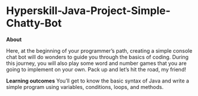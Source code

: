 # Hyperskill-Java-Project-Simple-Chatty-Bot

**About**

Here, at the beginning of your programmer’s path, creating a simple console chat bot will do wonders to guide you through the basics of coding. During this journey, you will also play some word and number games that you are going to implement on your own. Pack up and let’s hit the road, my friend!

**Learning outcomes**
You’ll get to know the basic syntax of Java and write a simple program using variables, conditions, loops, and methods.
